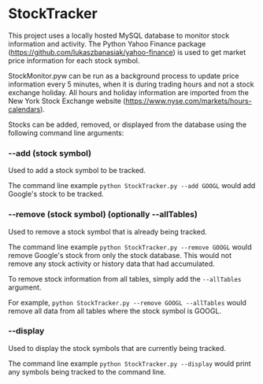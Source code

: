 # StockTracker

This project uses a locally hosted MySQL database to monitor stock information and activity. The Python Yahoo Finance package (https://github.com/lukaszbanasiak/yahoo-finance) is used to get market price information for each stock symbol.

StockMonitor.pyw can be run as a background process to update price information every 5 minutes, when it is during trading hours and not a stock exchange holiday. All hours and holiday information are imported from the New York Stock Exchange website (https://www.nyse.com/markets/hours-calendars).

Stocks can be added, removed, or displayed from the database using the following command line arguments:

### --add (stock symbol)
Used to add a stock symbol to be tracked.

The command line example `python StockTracker.py --add GOOGL` would add Google's stock to be tracked.

### --remove (stock symbol) (optionally --allTables)
Used to remove a stock symbol that is already being tracked.

The command line example `python StockTracker.py --remove GOOGL` would remove Google's stock from only the stock database. This would not remove any stock activity or history data that had accumulated.

To remove stock information from all tables, simply add the `--allTables` argument.

For example, `python StockTracker.py --remove GOOGL --allTables` would remove all data from all tables where the stock symbol is GOOGL.

### --display
Used to display the stock symbols that are currently being tracked.

The command line example `python StockTracker.py --display` would print any symbols being tracked to the command line.

